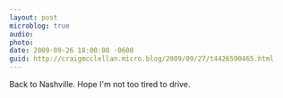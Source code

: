 ```yaml
---
layout: post
microblog: true
audio: 
photo: 
date: 2009-09-26 18:00:00 -0600
guid: http://craigmcclellan.micro.blog/2009/09/27/t4426590465.html
---
```

Back to Nashville. Hope I'm not too tired to drive.
